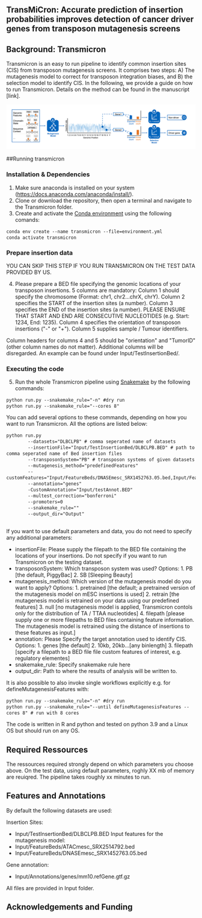 ## TransMiCron: Accurate prediction of insertion probabilities improves detection of cancer driver genes from transposon mutagenesis screens

## Background: Transmicron
Transmicron is an easy to run pipeline to identify common insertion sites (CIS) from transposon mutagenesis screens. It comprises two steps: A) The mutagenesis model to correct for transposon integration biases, and B) the selection model to identify CIS. In the following, we provide a guide on how to run Transmicron. Details on the method can be found in the manuscript [link]. 

![Overview of the Transmicron method](transmicron_method.png)

##Running transmicron

### Installation & Dependencies
1. Make sure anaconda is installed on your system (https://docs.anaconda.com/anaconda/install/).
2. Clone or download the repository, then open a terminal and navigate to the Transmicron folder.
3. Create and activate the [Conda environment](environment.yml) using the following comands:

```
conda env create --name transmicron --file=environment.yml
conda activate transmicron
```

### Prepare insertion data
YOU CAN SKIP THIS STEP IF YOU RUN TRANSMICRON ON THE TEST DATA PROVIDED BY US.

4. Please prepare a BED file specifying the genomic locations of your transposon insertions. 5 columns are mandatory:
Column 1 should specify the chromosome (Format: chr1, chr2...chrX, chrY).
Column 2 specifies the START of the insertion sites (a number).
Column 3 specifies the END of the insertion sites (a number). PLEASE ENSURE THAT START AND END ARE CONSECUTIVE NUCLEOTIDES (e.g. Start: 1234, End: 1235).
Column 4 specifies the orientation of transposon insertions ("-" or "+").
Column 5 supplies sample / Tumour identifiers.

Column headers for columns 4 and 5 should be "orientation" and "TumorID" (other column names do not matter). Additional columns will be disregarded. An example can be found under Input/TestInsertionBed/. 

### Executing the code
5. Run the whole Transmicron pipeline using [Snakemake](https://snakemake.readthedocs.io/en/stable/)  by the following commands:
```
python run.py --snakemake_rule="-n" #dry run
python run.py --snakemake_rule="--cores 8"
```

You can add several options to these commands, depending on how you want to run Transmicron. All the options are listed below: 
```
python run.py 
		--datasets="DLBCLPB" # comma seperated name of datasets
		--insertionFile="Input/TestInsertionBed/DLBCLPB.BED" # path to comma seperated name of Bed insertion files
		--transposonSystem="PB" # transposon systems of given datasets
		--mutagenesis_method="predefinedFeatures"
		--customFeatures="Input/FeatureBeds/DNASEmesc_SRX1452763.05.bed,Input/FeatureBeds/DNASEmesc_SRX1452763.05.bed"
		--annotation="genes"
		-CustomAnnotation="Input/testAnnot.BED"
		--multest_correction="bonferroni"
		--promoters=0
		--snakemake_rule=""
		--output_dir="Output"
				
```
If you want to use default parameters and data, you do not need to specify any additional parameters:
* insertionFile: Please supply the filepath to the BED file containing the locations of your insertions. Do not specify if you want to run Transmicron on the testing dataset.
* transposonSystem: Which transposon system was used? Options: 1. PB [the default, PiggyBac] 2. SB [Sleeping Beauty]
* mutagenesis_method: Which version of the mutagenesis model do you want to apply? Options: 1. pretrained [the default; a pretrained version of the mutagenesis model on mESC insertions is used] 2. retrain [the mutagenesis model is retrained on your data using our predefined features] 3. null [no mutagenesis model is applied, Transmicron contols only for the distribution of TA / TTAA nucleotides] 4. filepath [please supply one or more filepaths to BED files containing feature information. The mutagenesis model is retrained using the distance of insertions to these features as input.]
* annotation: Please Specify the target annotation used to identify CIS. Options: 1. genes [the default] 2. 10kb, 20kb...[any binlength] 3. filepath [specify a filepath to a BED file file custom features of interest, e.g. regulatory elementes]
* snakemake_rule: Specify snakemake rule here
* output_dir: Path to where the results of analysis will be written to.


It is also possible to also invoke single workflows explicitly e.g. for defineMutagenesisFeatures with:
```
python run.py --snakemake_rule="-n" #dry run
python run.py --snakemake_rule="--until defineMutagenesisFeatures --cores 8" # run with 8 cores
```

The code is written in R and python and tested on python 3.9 and a Linux OS but should run on any OS. 



## Required Ressources
The ressources required strongly depend on which parameters you choose above. On the test data, using default parameters, roghly XX mb of memory are reuiqred. The pipeline takes roughly xx minutes to run. 

## Features and Annotations
By default the following datasets are used:

Insertion Sites: 
* Input/TestInsertionBed/DLBCLPB.BED
Input features for the mutagenesis model:
* Input/FeatureBeds/ATACmesc_SRX2514792.bed
* Input/FeatureBeds/DNASEmesc_SRX1452763.05.bed

Gene annotation:
* Input/Annotations/genes/mm10.refGene.gtf.gz 

All files are provided in Input folder.

## Acknowledgements and Funding

